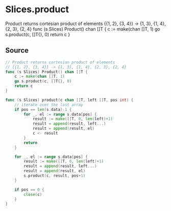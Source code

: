 # Slices.product

Product returns cortesian product of elements {{1, 2}, {3, 4}} -> {1, 3}, {1, 4}, {2, 3}, {2, 4} func (s Slices) Product() chan []T { 	c := make(chan []T, 1) 	go s.product(c, []T{}, 0) 	return c } 

## Source

```go
// Product returns cortesian product of elements
// {{1, 2}, {3, 4}} -> {1, 3}, {1, 4}, {2, 3}, {2, 4}
func (s Slices) Product() chan []T {
	c := make(chan []T, 1)
	go s.product(c, []T{}, 0)
	return c
}

func (s Slices) product(c chan []T, left []T, pos int) {
	// iterate over the last array
	if pos == len(s.data)-1 {
		for _, el := range s.data[pos] {
			result := make([]T, 0, len(left)+1)
			result = append(result, left...)
			result = append(result, el)
			c <- result
		}
		return
	}

	for _, el := range s.data[pos] {
		result := make([]T, 0, len(left)+1)
		result = append(result, left...)
		result = append(result, el)
		s.product(c, result, pos+1)
	}

	if pos == 0 {
		close(c)
	}
}
```